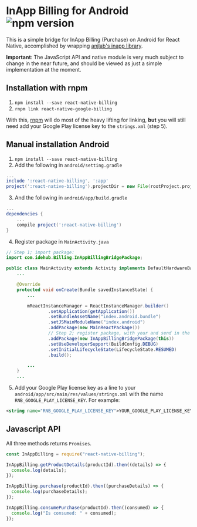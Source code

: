 InApp Billing for Android ![npm version](https://img.shields.io/npm/v/react-native-billing.svg)
=============
This is a simple bridge for InApp Billing (Purchase) on Android for React Native, accomplished by wrapping [anjlab's inapp library](https://github.com/anjlab/android-inapp-billing-v3).

**Important**:  The JavaScript API and native module is very much subject to change in the near future, and should be viewed as just a simple implementation at the moment.

## Installation with rnpm
1. `npm install --save react-native-billing`
2. `rnpm link react-native-google-billing`

With this, [rnpm](https://github.com/rnpm/rnpm) will do most of the heavy lifting for linking, **but** you will still need add your Google Play license key to the `strings.xml` (step 5).

## Manual installation Android

1. `npm install --save react-native-billing`
2. Add the following in `android/setting.gradle`

  ```gradle
  ...
  include ':react-native-billing', ':app'
  project(':react-native-billing').projectDir = new File(rootProject.projectDir, '../node_modules/react-native-billing/android')
  ```

3. And the following in `android/app/build.gradle`

  ```gradle
  ...
  dependencies {
      ...
      compile project(':react-native-billing')
  }
  ```

4. Register package in `MainActivity.java`

  ```java
  // Step 1; import package:
  import com.idehub.Billing.InAppBillingBridgePackage;

  public class MainActivity extends Activity implements DefaultHardwareBackBtnHandler {
      ...

      @Override
      protected void onCreate(Bundle savedInstanceState) {
          ...

          mReactInstanceManager = ReactInstanceManager.builder()
                  .setApplication(getApplication())
                  .setBundleAssetName("index.android.bundle")
                  .setJSMainModuleName("index.android")
                  .addPackage(new MainReactPackage())
                  // Step 2; register package, with your and send in the MainActivity as a parameter (this):
                  .addPackage(new InAppBillingBridgePackage(this))
                  .setUseDeveloperSupport(BuildConfig.DEBUG)
                  .setInitialLifecycleState(LifecycleState.RESUMED)
                  .build();

          ...
      }
      ...
  ```
5. Add your Google Play license key as a line to your `android/app/src/main/res/values/strings.xml` with the name `RNB_GOOGLE_PLAY_LICENSE_KEY`. For example:
```xml
<string name="RNB_GOOGLE_PLAY_LICENSE_KEY">YOUR_GOOGLE_PLAY_LICENSE_KEY_HERE</string>
```

## Javascript API
All three methods returns `Promises`.
```javascript
const InAppBilling = require("react-native-billing");

InAppBilling.getProductDetails(productId).then((details) => {
  console.log(details);
});

InAppBilling.purchase(productId).then((purchaseDetails) => {
  console.log(purchaseDetails);
});

InAppBilling.consumePurchase(productId).then((consumed) => {
  console.log("Is consumed: " + consumed);
});
```
